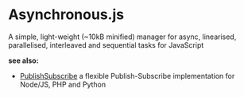 Asynchronous.js
===============

A simple, light-weight (~10kB minified) manager for async, linearised, parallelised, interleaved and sequential tasks for JavaScript


**see also:**  

* [PublishSubscribe](https://github.com/foo123/PublishSubscribe) a flexible Publish-Subscribe implementation for Node/JS, PHP and Python

